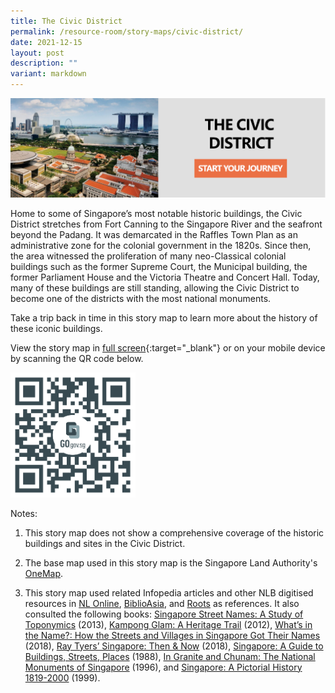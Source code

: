 ```yaml
---
title: The Civic District
permalink: /resource-room/story-maps/civic-district/
date: 2021-12-15
layout: post
description: ""
variant: markdown
---
```

[![Alt text for image on Isomer site](/images/storymap-image-civic-district.png)](https://go.gov.sg/lcy3re)

Home to some of Singapore’s most notable historic buildings, the Civic District stretches from Fort Canning to the Singapore River and the seafront beyond the Padang. It was demarcated in the Raffles Town Plan as an administrative zone for the colonial government in the 1820s. Since then, the area witnessed the proliferation of many neo-Classical colonial buildings such as the former Supreme Court, the Municipal building, the former Parliament House and the Victoria Theatre and Concert Hall. Today, many of these buildings are still standing, allowing the Civic District to become one of the districts with the most national monuments.

Take a trip back in time in this story map to learn more about the history of these iconic buildings.

View the story map in [full screen](https://go.gov.sg/lcy3re){:target="_blank"} or on your mobile device by scanning the QR code below.

<img src="/images/qr-code-storymap-civic-district.jpg" alt="qr-code-storymap-civic-district" style="width:200px;">

Notes:
1. This story map does not show a comprehensive coverage of the historic buildings and sites in the Civic District.

2. The base map used in this story map is the Singapore Land Authority's [OneMap](https://www.onemap.gov.sg/docs/maps/).


3. This story map used related Infopedia articles and other NLB digitised resources in [NL Online](https://www.nlb.gov.sg/main/nlonline), [BiblioAsia](https://www.nlb.gov.sg/Browse/BiblioAsia.aspx), and [Roots](https://www.roots.sg/) as references. It also consulted the following books: [Singapore Street Names: A Study of Toponymics](https://eservice.nlb.gov.sg/item_holding.aspx?bid=200123850) (2013), [Kampong Glam: A Heritage Trail](https://eservice.nlb.gov.sg/item_holding.aspx?bid=202791317) (2012), [What’s in the Name?: How the Streets and Villages in Singapore Got Their Names](https://eservice.nlb.gov.sg/item_holding.aspx?bid=202924449) (2018), [Ray Tyers’ Singapore: Then &amp; Now](https://eservice.nlb.gov.sg/item_holding.aspx?bid=203784837) (2018), [Singapore: A Guide to Buildings, Streets, Places](http://eservice.nlb.gov.sg/item_holding.aspx?bid=4712298) (1988), [In Granite and Chunam: The National Monuments of Singapore](http://eservice.nlb.gov.sg/item_holding_s.aspx?bid=7919754) (1996), and [Singapore: A Pictorial History 1819-2000](http://eservice.nlb.gov.sg/item_holding.aspx?bid=9651676) (1999).